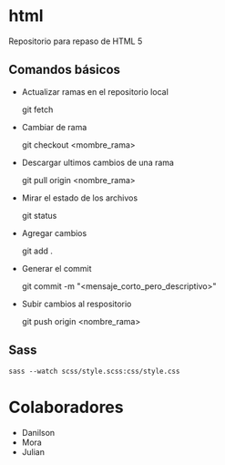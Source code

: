 # html
Repositorio para repaso de HTML 5

## Comandos básicos

- Actualizar ramas en el repositorio local

    git fetch

- Cambiar de rama

    git checkout <mombre_rama>

- Descargar ultimos cambios de una rama

    git pull origin <nombre_rama>

- Mirar el estado de los archivos

    git status

- Agregar cambios

    git add .

- Generar el commit

    git commit -m "<mensaje_corto_pero_descriptivo>"

- Subir cambios al respositorio

    git push origin <nombre_rama>

## Sass

    sass --watch scss/style.scss:css/style.css

# Colaboradores

- Danilson
- Mora
- Julian
